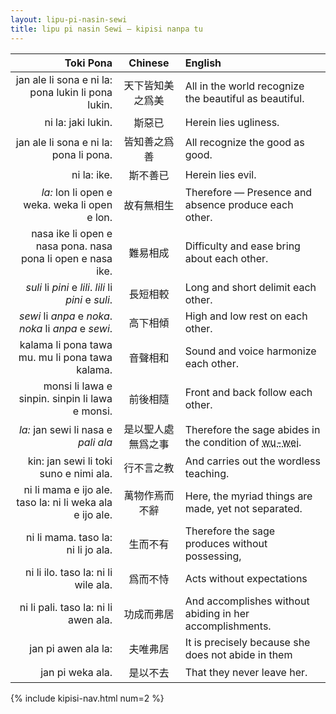 ```yaml
---
layout: lipu-pi-nasin-sewi
title: lipu pi nasin Sewi — kipisi nanpa tu
---
```


| Toki Pona| Chinese | English
|-:|:-:|:-
| jan ale li sona e ni la: pona lukin li pona lukin.          | 天下皆知美之爲美   | All in the world recognize the beautiful as beautiful.
| ni la: jaki lukin.                                          | 斯惡已             | Herein lies ugliness.
| jan ale li sona e ni la: pona li pona.                      | 皆知善之爲善       | All recognize the good as good.
| ni la: ike.                                                 | 斯不善已           | Herein lies evil.
| _la:_ lon li open e weka. weka li open e lon.               | 故有無相生         | Therefore — Presence and absence produce each other.
| nasa ike li open e nasa pona. nasa pona li open e nasa ike. | 難易相成           | Difficulty and ease bring about each other.
| _suli_ li _pini_ e _lili_. _lili_ li _pini_ e _suli_.       | 長短相較           | Long and short delimit each other.
| _sewi_ li _anpa_ e _noka_. _noka_ li _anpa_ e _sewi_.       | 高下相傾           | High and low rest on each other.
| kalama li pona tawa mu. mu li pona tawa kalama.             | 音聲相和           | Sound and voice harmonize each other.
| monsi li lawa e sinpin. sinpin li lawa e monsi.             | 前後相隨           | Front and back follow each other.
| _la:_ jan sewi li nasa e _pali ala_                         | 是以聖人處無爲之事 | Therefore the sage abides in the condition of <abbr title="unattached-action">wu-wei</abbr>.
| kin: jan sewi li toki suno e nimi ala.                      | 行不言之教         | And carries out the wordless teaching.
| ni li mama e ijo ale. taso la: ni li weka ala e ijo ale.    | 萬物作焉而不辭     | Here, the myriad things are made, yet not separated.
| ni li mama. taso la: ni li jo ala.                          | 生而不有           | Therefore the sage produces without possessing,
| ni li ilo. taso la: ni li wile ala.                         | 爲而不恃           | Acts without expectations
| ni li pali. taso la: ni li awen ala.                        | 功成而弗居         | And accomplishes without abiding in her accomplishments.
| jan pi awen ala la:                                         | 夫唯弗居           | It is precisely because she does not abide in them
| jan pi weka ala.                                            | 是以不去           | That they never leave her.

{% include kipisi-nav.html num=2 %}

